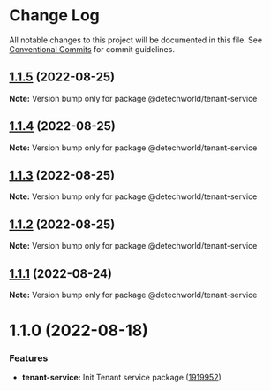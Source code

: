 # Change Log

All notable changes to this project will be documented in this file.
See [Conventional Commits](https://conventionalcommits.org) for commit guidelines.

## [1.1.5](https://github.com/detechworld/tto-packages/compare/@detechworld/tenant-service@1.1.4...@detechworld/tenant-service@1.1.5) (2022-08-25)

**Note:** Version bump only for package @detechworld/tenant-service





## [1.1.4](https://github.com/detechworld/tto-packages/compare/@detechworld/tenant-service@1.1.3...@detechworld/tenant-service@1.1.4) (2022-08-25)

**Note:** Version bump only for package @detechworld/tenant-service





## [1.1.3](https://github.com/detechworld/tto-packages/compare/@detechworld/tenant-service@1.1.2...@detechworld/tenant-service@1.1.3) (2022-08-25)

**Note:** Version bump only for package @detechworld/tenant-service





## [1.1.2](https://github.com/detechworld/tto-packages/compare/@detechworld/tenant-service@1.1.1...@detechworld/tenant-service@1.1.2) (2022-08-25)

**Note:** Version bump only for package @detechworld/tenant-service





## [1.1.1](https://github.com/detechworld/tto-packages/compare/@detechworld/tenant-service@1.1.0...@detechworld/tenant-service@1.1.1) (2022-08-24)

**Note:** Version bump only for package @detechworld/tenant-service





# 1.1.0 (2022-08-18)


### Features

* **tenant-service:** Init Tenant service package ([1919952](https://github.com/detechworld/tto-packages/commit/191995228d892e0472a2c051e44e47337d662602))
